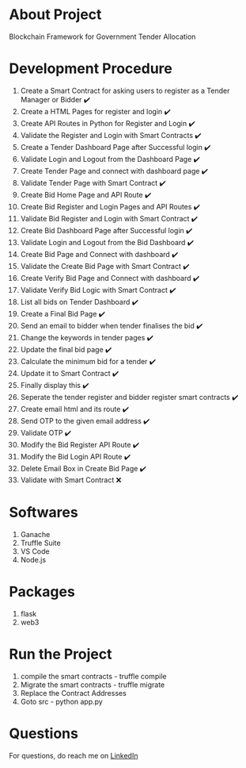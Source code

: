 # About Project
Blockchain Framework for Government Tender Allocation

# Development Procedure
1. Create a Smart Contract for asking users to register as a Tender Manager or Bidder :heavy_check_mark:
2. Create a HTML Pages for register and login :heavy_check_mark:
3. Create API Routes in Python for Register and Login :heavy_check_mark:
4. Validate the Register and Login with Smart Contracts :heavy_check_mark:
5. Create a Tender Dashboard Page after Successful login :heavy_check_mark:
6. Validate Login and Logout from the Dashboard Page :heavy_check_mark:
7. Create Tender Page and connect with dashboard page :heavy_check_mark:
8. Validate Tender Page with Smart Contract :heavy_check_mark:
9. Create Bid Home Page and API Route :heavy_check_mark:
10. Create Bid Register and Login Pages and API Routes :heavy_check_mark:
11. Validate Bid Register and Login with Smart Contract :heavy_check_mark:
12. Create Bid Dashboard Page after Successful login :heavy_check_mark:
13. Validate Login and Logout from the Bid Dashboard :heavy_check_mark:
14. Create Bid Page and Connect with dashboard  :heavy_check_mark:
15. Validate the Create Bid Page with Smart Contract :heavy_check_mark:
16. Create Verify Bid Page and Connect with dashboard :heavy_check_mark:
17. Validate Verify Bid Logic with Smart Contract :heavy_check_mark:
18. List all bids on Tender Dashboard :heavy_check_mark:
19. Create a Final Bid Page :heavy_check_mark:
20. Send an email to bidder when tender finalises the bid :heavy_check_mark:
21. Change the keywords in tender pages :heavy_check_mark:
22. Update the final bid page :heavy_check_mark:
23. Calculate the minimum bid for a tender :heavy_check_mark:
24. Update it to Smart Contract :heavy_check_mark:
25. Finally display this :heavy_check_mark:
26. Seperate the tender register and bidder register smart contracts :heavy_check_mark:
27. Create email html and its route :heavy_check_mark:
28. Send OTP to the given email address :heavy_check_mark:
29. Validate OTP :heavy_check_mark:
30. Modify the Bid Register API Route :heavy_check_mark:
31. Modify the Bid Login API Route :heavy_check_mark:
32. Delete Email Box in Create Bid Page :heavy_check_mark:
33. Validate with Smart Contract :x:

# Softwares
1. Ganache
2. Truffle Suite
3. VS Code
4. Node.js

# Packages
1. flask
2. web3

# Run the Project
1. compile the smart contracts - truffle compile
2. Migrate the smart contracts - truffle migrate
3. Replace the Contract Addresses
3. Goto src - python app.py

# Questions
For questions, do reach me on <a href="https://linkedin.com/in/MadhuPIoT">LinkedIn</a>

